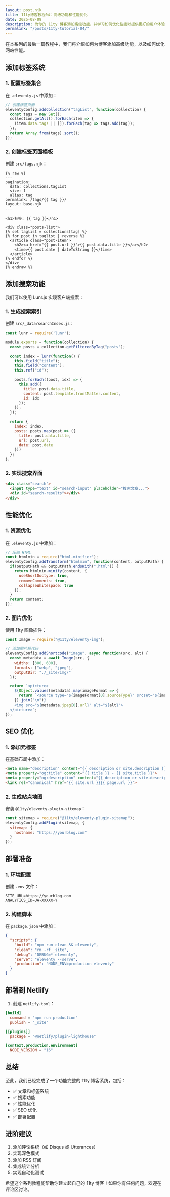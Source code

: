 ```yaml
---
layout: post.njk
title: 11ty博客教程04：高级功能和性能优化
date: 2025-08-09
description: 为你的 11ty 博客添加高级功能，并学习如何优化性能以提供更好的用户体验
permalink: "/posts/11ty-tutorial-04/"
---
```


在本系列的最后一篇教程中，我们将介绍如何为博客添加高级功能，以及如何优化网站性能。

## 添加标签系统

### 1. 配置标签集合

在 `.eleventy.js` 中添加：

```javascript
// 创建标签页面
eleventyConfig.addCollection("tagList", function(collection) {
  const tags = new Set();
  collection.getAll().forEach(item => {
    (item.data.tags || []).forEach(tag => tags.add(tag));
  });
  return Array.from(tags).sort();
});
```

### 2. 创建标签页面模板

创建 `src/tags.njk`：

```nunjucks
{% raw %}
---
pagination:
  data: collections.tagList
  size: 1
  alias: tag
permalink: /tags/{{ tag }}/
layout: base.njk
---

<h1>标签: {{ tag }}</h1>

<div class="posts-list">
{% set taglist = collections[tag] %}
{% for post in taglist | reverse %}
  <article class="post-item">
    <h2><a href="{{ post.url }}">{{ post.data.title }}</a></h2>
    <time>{{ post.date | dateToString }}</time>
  </article>
{% endfor %}
</div>
{% endraw %}
```

## 添加搜索功能

我们可以使用 Lunr.js 实现客户端搜索：

### 1. 生成搜索索引

创建 `src/_data/searchIndex.js`：

```javascript
const lunr = require('lunr');

module.exports = function(collection) {
  const posts = collection.getFilteredByTag("posts");
  
  const index = lunr(function() {
    this.field("title");
    this.field("content");
    this.ref("id");

    posts.forEach((post, idx) => {
      this.add({
        title: post.data.title,
        content: post.template.frontMatter.content,
        id: idx
      });
    });
  });

  return {
    index: index,
    posts: posts.map(post => ({
      title: post.data.title,
      url: post.url,
      date: post.date
    }))
  };
};
```

### 2. 实现搜索界面

```html
<div class="search">
  <input type="text" id="search-input" placeholder="搜索文章...">
  <div id="search-results"></div>
</div>
```

## 性能优化

### 1. 资源优化

在 `.eleventy.js` 中添加：

```javascript
// 压缩 HTML
const htmlmin = require("html-minifier");
eleventyConfig.addTransform("htmlmin", function(content, outputPath) {
  if(outputPath && outputPath.endsWith(".html")) {
    return htmlmin.minify(content, {
      useShortDoctype: true,
      removeComments: true,
      collapseWhitespace: true
    });
  }
  return content;
});
```

### 2. 图片优化

使用 11ty 图像插件：

```javascript
const Image = require("@11ty/eleventy-img");

// 添加图片短代码
eleventyConfig.addShortcode("image", async function(src, alt) {
  const metadata = await Image(src, {
    widths: [300, 600],
    formats: ["webp", "jpeg"],
    outputDir: "./_site/img/"
  });

  return `<picture>
    ${Object.values(metadata).map(imageFormat => {
      return `<source type="${imageFormat[0].sourceType}" srcset="${imageFormat.map(entry => entry.srcset).join(", ")}">`;
    }).join("\n")}
    <img src="${metadata.jpeg[0].url}" alt="${alt}">
  </picture>`;
});
```

## SEO 优化

### 1. 添加元标签

在基础布局中添加：

```html
<meta name="description" content="{{ description or site.description }}">
<meta property="og:title" content="{{ title }} - {{ site.title }}">
<meta property="og:description" content="{{ description or site.description }}">
<link rel="canonical" href="{{ site.url }}{{ page.url }}">
```

### 2. 生成站点地图

安装 `@11ty/eleventy-plugin-sitemap`：

```javascript
const sitemap = require("@11ty/eleventy-plugin-sitemap");
eleventyConfig.addPlugin(sitemap, {
  sitemap: {
    hostname: "https://yourblog.com"
  }
});
```

## 部署准备

### 1. 环境配置

创建 `.env` 文件：

```
SITE_URL=https://yourblog.com
ANALYTICS_ID=UA-XXXXX-Y
```

### 2. 构建脚本

在 `package.json` 中添加：

```json
{
  "scripts": {
    "build": "npm run clean && eleventy",
    "clean": "rm -rf _site",
    "debug": "DEBUG=* eleventy",
    "serve": "eleventy --serve",
    "production": "NODE_ENV=production eleventy"
  }
}
```

## 部署到 Netlify

1. 创建 `netlify.toml`：

```toml
[build]
  command = "npm run production"
  publish = "_site"

[[plugins]]
  package = "@netlify/plugin-lighthouse"

[context.production.environment]
  NODE_VERSION = "16"
```

## 总结

至此，我们已经完成了一个功能完整的 11ty 博客系统，包括：

- ✅ 文章和标签系统
- ✅ 搜索功能
- ✅ 性能优化
- ✅ SEO 优化
- ✅ 部署配置

## 进阶建议

1. 添加评论系统（如 Disqus 或 Utterances）
2. 实现深色模式
3. 添加 RSS 订阅
4. 集成统计分析
5. 实现自动化测试

希望这个系列教程能帮助你建立起自己的 11ty 博客！如果你有任何问题，欢迎在评论区讨论。
